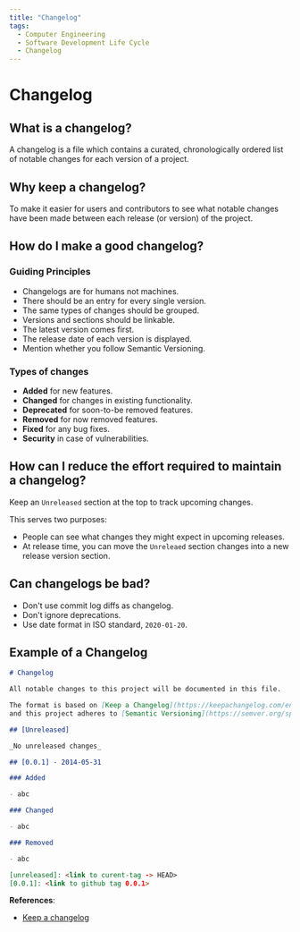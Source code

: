 ```yaml
---
title: "Changelog"
tags:
  - Computer Engineering
  - Software Development Life Cycle
  - Changelog
---
```


# Changelog

## What is a changelog?

A changelog is a file which contains a curated, chronologically ordered list of notable changes for each version of a project.

## Why keep a changelog?

To make it easier for users and contributors to see what notable changes have been made between each release (or version) of the project.

## How do I make a good changelog?

### Guiding Principles

- Changelogs are for humans not machines.
- There should be an entry for every single version.
- The same types of changes should be grouped.
- Versions and sections should be linkable.
- The latest version comes first.
- The release date of each version is displayed.
- Mention whether you follow Semantic Versioning.

### Types of changes

- __Added__ for new features.
- __Changed__ for changes in existing functionality.
- __Deprecated__ for soon-to-be removed features.
- __Removed__ for now removed features.
- __Fixed__ for any bug fixes.
- __Security__ in case of vulnerabilities.

## How can I reduce the effort required to maintain a changelog?

Keep an `Unreleased` section at the top to track upcoming changes.

This serves two purposes:
- People can see what changes they might expect in upcoming releases.
- At release time, you can move the `Unreleaed` section changes into a new release version section.

## Can changelogs be bad?

- Don't use commit log diffs as changelog.
- Don't ignore deprecations.
- Use date format in ISO standard, `2020-01-20`.

## Example of a Changelog

```Markdown
# Changelog

All notable changes to this project will be documented in this file.

The format is based on [Keep a Changelog](https://keepachangelog.com/en/1.0.0/),
and this project adheres to [Semantic Versioning](https://semver.org/spec/v2.0.0.html).

## [Unreleased]

_No unreleased changes_

## [0.0.1] - 2014-05-31

### Added

- abc

### Changed

- abc

### Removed

- abc

[unreleased]: <link to curent-tag -> HEAD>
[0.0.1]: <link to github tag 0.0.1>
```

**References**:
- [Keep a changelog](https://keepachangelog.com/en/1.0.0/)
